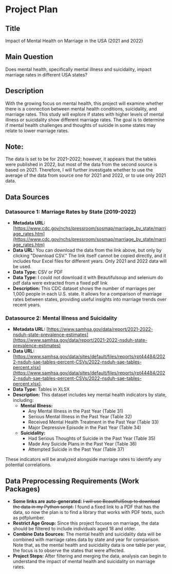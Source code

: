 # Project Plan

## Title
Impact of Mental Health on Marriage in the USA (2021 and 2022)

## Main Question
Does mental health, specifically mental illness and suicidality, impact marriage rates in different USA states?

## Description
With the growing focus on mental health, this project will examine whether there is a connection between mental health conditions, suicidality, and marriage rates. This study will explore if states with higher levels of mental illness or suicidality show different marriage rates. The goal is to determine if mental health challenges and thoughts of suicide in some states may relate to lower marriage rates.

## Note:
The data is set to be for 2021–2022; however, it appears that the tables were published in 2022, but most of the data from the second source is based on 2021. Therefore, I will further investigate whether to use the average of the data from source one for 2021 and 2022, or to use only 2021 data.

## Data Sources

### Datasource 1: Marriage Rates by State (2019-2022)
- **Metadata URL:** [https://www.cdc.gov/nchs/pressroom/sosmap/marriage_by_state/marriage_rates.htm](https://www.cdc.gov/nchs/pressroom/sosmap/marriage_by_state/marriage_rates.htm)
- **Data URL:** You can download the data from the link above, but only by clicking "Download CSV." The link itself cannot be copied directly, and it includes four Excel files for different years. Only 2021 and 2022 data will be used.
- **Data Type:** CSV or PDF
- **Data Type:** I could not download it with Beautifulsoup and selenium do pdf data were extracted from a fixed pdf link
- **Description:** This CDC dataset shows the number of marriages per 1,000 people in each U.S. state. It allows for a comparison of marriage rates between states, providing useful insights into marriage trends over recent years.

### Datasource 2: Mental Illness and Suicidality
- **Metadata URL:** [https://www.samhsa.gov/data/report/2021-2022-nsduh-state-prevalence-estimates](https://www.samhsa.gov/data/report/2021-2022-nsduh-state-prevalence-estimates)
- **Data URL:** [https://www.samhsa.gov/data/sites/default/files/reports/rpt44484/2022-nsduh-sae-tables-percent-CSVs/2022-nsduh-sae-tables-percent.xlsx](https://www.samhsa.gov/data/sites/default/files/reports/rpt44484/2022-nsduh-sae-tables-percent-CSVs/2022-nsduh-sae-tables-percent.xlsx).
- **Data Type:** Tables in XLSX
- **Description:** This dataset includes key mental health indicators by state, including:
  - **Mental Illness:**
    - Any Mental Illness in the Past Year (Table 31)
    - Serious Mental Illness in the Past Year (Table 32)
    - Received Mental Health Treatment in the Past Year (Table 33)
    - Major Depressive Episode in the Past Year (Table 34)
  - **Suicidality:**
    - Had Serious Thoughts of Suicide in the Past Year (Table 35)
    - Made Any Suicide Plans in the Past Year (Table 36)
    - Attempted Suicide in the Past Year (Table 37)

These indicators will be analyzed alongside marriage rates to identify any potential correlations.

## Data Preprocessing Requirements (Work Packages)
- **Some links are auto-generated:** ~~I will use BeautifulSoup to download the data in my Python script.~~ I found a fixed link to a PDF that has the data, so now the plan is to find a library that works with PDF texts, such as pdfplumber.
- **Restrict Age Group:** Since this project focuses on marriage, the data should be filtered to include individuals aged 18 and older.
- **Combine Data Sources:** The mental health and suicidality data will be combined with marriage rates data by state and year for comparison.
Note that, as the mental health and suicidality data is one table per year, the focus is to observe the states that were affected.
- **Project Steps:** After filtering and merging the data, analysis can begin to understand the impact of mental health and suicidality on marriage rates.